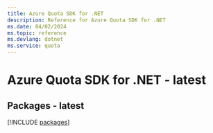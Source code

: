 ```yaml
---
title: Azure Quota SDK for .NET
description: Reference for Azure Quota SDK for .NET
ms.date: 04/02/2024
ms.topic: reference
ms.devlang: dotnet
ms.service: quota
---
```

# Azure Quota SDK for .NET - latest
## Packages - latest
[!INCLUDE [packages](quota-index.md)]